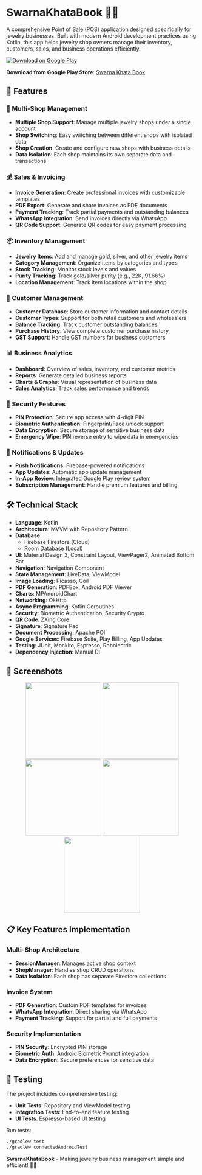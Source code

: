 # SwarnaKhataBook 📱💎

A comprehensive Point of Sale (POS) application designed specifically for jewelry businesses. Built with modern Android development practices using Kotlin, this app helps jewelry shop owners manage their inventory, customers, sales, and business operations efficiently.

[![Download on Google Play](https://img.shields.io/badge/Google_Play-414141?style=for-the-badge&logo=google-play&logoColor=white)](https://play.google.com/store/apps/details?id=com.jewelrypos.swarnakhatabook)

**Download from Google Play Store**: [Swarna Khata Book](https://play.google.com/store/apps/details?id=com.jewelrypos.swarnakhatabook)

## 🌟 Features

### 🏪 Multi-Shop Management
- **Multiple Shop Support**: Manage multiple jewelry shops under a single account
- **Shop Switching**: Easy switching between different shops with isolated data
- **Shop Creation**: Create and configure new shops with business details
- **Data Isolation**: Each shop maintains its own separate data and transactions

### 💰 Sales & Invoicing
- **Invoice Generation**: Create professional invoices with customizable templates
- **PDF Export**: Generate and share invoices as PDF documents
- **Payment Tracking**: Track partial payments and outstanding balances
- **WhatsApp Integration**: Send invoices directly via WhatsApp
- **QR Code Support**: Generate QR codes for easy payment processing

### 📦 Inventory Management
- **Jewelry Items**: Add and manage gold, silver, and other jewelry items
- **Category Management**: Organize items by categories and types
- **Stock Tracking**: Monitor stock levels and values
- **Purity Tracking**: Track gold/silver purity (e.g., 22K, 91.66%)
- **Location Management**: Track item locations within the shop

### 👥 Customer Management
- **Customer Database**: Store customer information and contact details
- **Customer Types**: Support for both retail customers and wholesalers
- **Balance Tracking**: Track customer outstanding balances
- **Purchase History**: View complete customer purchase history
- **GST Support**: Handle GST numbers for business customers

### 📊 Business Analytics
- **Dashboard**: Overview of sales, inventory, and customer metrics
- **Reports**: Generate detailed business reports
- **Charts & Graphs**: Visual representation of business data
- **Sales Analytics**: Track sales performance and trends

### 🔐 Security Features
- **PIN Protection**: Secure app access with 4-digit PIN
- **Biometric Authentication**: Fingerprint/Face unlock support
- **Data Encryption**: Secure storage of sensitive business data
- **Emergency Wipe**: PIN reverse entry to wipe data in emergencies

### 🔔 Notifications & Updates
- **Push Notifications**: Firebase-powered notifications
- **App Updates**: Automatic app update management
- **In-App Review**: Integrated Google Play review system
- **Subscription Management**: Handle premium features and billing

## 🛠️ Technical Stack

- **Language**: Kotlin
- **Architecture**: MVVM with Repository Pattern
- **Database**: 
  - Firebase Firestore (Cloud)
  - Room Database (Local)
- **UI**: Material Design 3, Constraint Layout, ViewPager2, Animated Bottom Bar
- **Navigation**: Navigation Component
- **State Management**: LiveData, ViewModel
- **Image Loading**: Picasso, Coil
- **PDF Generation**: PDFBox, Android PDF Viewer
- **Charts**: MPAndroidChart
- **Networking**: OkHttp
- **Async Programming**: Kotlin Coroutines
- **Security**: Biometric Authentication, Security Crypto
- **QR Code**: ZXing Core
- **Signature**: Signature Pad
- **Document Processing**: Apache POI
- **Google Services**: Firebase Suite, Play Billing, App Updates
- **Testing**: JUnit, Mockito, Espresso, Robolectric
- **Dependency Injection**: Manual DI

## 📱 Screenshots

<p align="center">
  <img src="https://github.com/user-attachments/assets/d4148c61-01cf-4acf-a5f7-0f318fd6a4ed" width="200"/>
  <img src="https://github.com/user-attachments/assets/258fce69-f431-4a57-8938-38f771b97143" width="200"/>
  <img src="https://github.com/user-attachments/assets/4a7f09f8-89a9-4757-a994-af4298eaef4f" width="200"/>
  <img src="https://github.com/user-attachments/assets/b7c33c61-757a-494c-a262-ccf30ad9d3c2" width="200"/>
  <img src="https://github.com/user-attachments/assets/c7748e62-ad72-439f-ba5b-f99c191578dd" width="200"/>
</p>

## 📋 Key Features Implementation

### Multi-Shop Architecture
- **SessionManager**: Manages active shop context
- **ShopManager**: Handles shop CRUD operations
- **Data Isolation**: Each shop has separate Firestore collections

### Invoice System
- **PDF Generation**: Custom PDF templates for invoices
- **WhatsApp Integration**: Direct sharing via WhatsApp
- **Payment Tracking**: Support for partial and full payments

### Security Implementation
- **PIN Security**: Encrypted PIN storage
- **Biometric Auth**: Android BiometricPrompt integration
- **Data Encryption**: Secure preferences for sensitive data

## 🧪 Testing

The project includes comprehensive testing:
- **Unit Tests**: Repository and ViewModel testing
- **Integration Tests**: End-to-end feature testing
- **UI Tests**: Espresso-based UI testing

Run tests:
```bash
./gradlew test
./gradlew connectedAndroidTest
```
**SwarnaKhataBook** - Making jewelry business management simple and efficient! 💎✨
